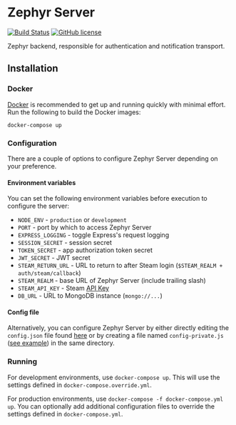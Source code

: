 Zephyr Server
=============

[![Build Status](https://travis-ci.org/ZephyrVR/server.svg?branch=master)](https://travis-ci.org/ZephyrVR/server)
[![GitHub license](https://img.shields.io/badge/license-MIT-blue.svg)](https://raw.githubusercontent.com/ZephyrVR/server/master/LICENSE)

Zephyr backend, responsible for authentication and notification transport.

## Installation

### Docker
[Docker](https://www.docker.com/) is recommended to get up and running quickly with minimal effort. Run the following to build the Docker images:

`docker-compose up`

### Configuration
There are a couple of options to configure Zephyr Server depending on your preference.

#### Environment variables
You can set the following environment variables before execution to configure the server:

 * `NODE_ENV` - `production` or `development`
 * `PORT` - port by which to access Zephyr Server
 * `EXPRESS_LOGGING` - toggle Express's request logging
 * `SESSION_SECRET` - session secret
 * `TOKEN_SECRET` - app authorization token secret
 * `JWT_SECRET` - JWT secret
 * `STEAM_RETURN_URL` - URL to return to after Steam login (`$STEAM_REALM + auth/steam/callback`)
 * `STEAM_REALM` - base URL of Zephyr Server (include trailing slash)
 * `STEAM_API_KEY` - Steam [API Key](https://steamcommunity.com/dev/apikey)
 * `DB_URL` - URL to MongoDB instance (`mongo://...`)

#### Config file
Alternatively, you can configure Zephyr Server by either directly editing the `config.json` file found [here](https://github.com/ZephyrVR/server/blob/master/config/config.js) or by creating a file named `config-private.js` ([see example](https://gist.github.com/ThomasGaubert/6e3d2fffc2669e2d74d10b24cbd84f33)) in the same directory.

### Running
For development environments, use `docker-compose up`. This will use the settings defined in `docker-compose.override.yml`.

For production environments, use `docker-compose -f docker-compose.yml up`. You can optionally add additional configuration files to override the settings defined in `docker-compose.yml`.
